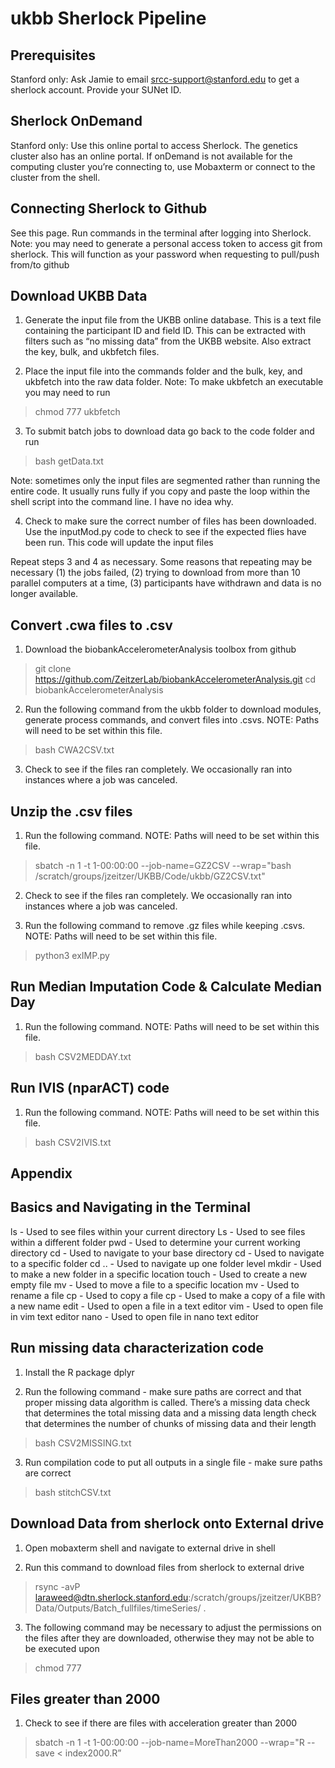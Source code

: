 # ukbb Sherlock Pipeline

## Prerequisites
Stanford only: Ask Jamie to email srcc-support@stanford.edu to get a sherlock account. Provide your SUNet ID. 

## Sherlock OnDemand
Stanford only: Use this online portal to access Sherlock. The genetics cluster also has an online portal. If onDemand is not available for the computing cluster you’re connecting to, use Mobaxterm or connect to the cluster from the shell.

## Connecting Sherlock to Github
See this page. Run commands in the terminal after logging into Sherlock. Note: you may need to generate a personal access token to access git from sherlock. This will function as your password when requesting to pull/push from/to github

## Download UKBB Data
 1. Generate the input file from the UKBB online database. This is a text file containing the participant ID and field ID. This can be extracted with filters such as “no missing data” from the UKBB website. Also extract the key, bulk, and ukbfetch files.

 2. Place the input file into the commands folder and the bulk, key, and ukbfetch into the raw data folder. Note: To make ukbfetch an executable you may need to run

> chmod 777 ukbfetch  

 3. To submit batch jobs to download data go back to the code folder and run 

> bash getData.txt 

Note: sometimes only the input files are segmented rather than running the entire code. It usually runs fully if you copy and paste the loop within the shell script into the command line. I have no idea why. 

 4. Check to make sure the correct number of files has been downloaded. Use the inputMod.py code to check to see if the expected flies have been run. This code will update the input files

Repeat steps 3 and 4 as necessary. Some reasons that repeating may be necessary (1) the jobs failed, (2) trying to download from more than 10 parallel computers at a time, (3) participants have withdrawn and data is no longer available.  

## Convert .cwa files to .csv
 1. Download the biobankAccelerometerAnalysis toolbox from github

> git clone https://github.com/ZeitzerLab/biobankAccelerometerAnalysis.git 
> cd biobankAccelerometerAnalysis

 2. Run the following command from the ukbb folder to download modules, generate process commands, and convert files into .csvs. NOTE: Paths will need to be set within this file.

> bash CWA2CSV.txt 

 3. Check to see if the files ran completely. We occasionally ran into instances where a job was canceled.

## Unzip the .csv files
 1. Run the following command. NOTE: Paths will need to be set within this file.

> sbatch -n 1 -t 1-00:00:00 --job-name=GZ2CSV --wrap="bash /scratch/groups/jzeitzer/UKBB/Code/ukbb/GZ2CSV.txt"

 2. Check to see if the files ran completely. We occasionally ran into instances where a job was canceled.

 3. Run the following command to remove .gz files while keeping .csvs. NOTE: Paths will need to be set within this file.

> python3 exIMP.py

## Run Median Imputation Code & Calculate Median Day
 1. Run the following command. NOTE: Paths will need to be set within this file.

> bash CSV2MEDDAY.txt 

## Run IVIS (nparACT) code
 1. Run the following command. NOTE: Paths will need to be set within this file.

> bash CSV2IVIS.txt 

## Appendix
## Basics and Navigating in the Terminal
ls - Used to see files within your current directory
Ls <folder> - Used to see files within a different folder
pwd - Used to determine your current working directory
cd - Used to navigate to your base directory
cd <folder> - Used to navigate to a specific folder
cd .. - Used to navigate up one folder level
mkdir <folder> - Used to make a new folder in a specific location
touch <filename>  - Used to create a new empty file
mv <filename> <folder> - Used to move a file to a specific location
mv <filename> <new filename> - Used to rename a file
cp <filename> - Used to copy a file
cp <filename> <new filename> - Used to make a copy of a file with a new name
edit <filename> - Used to open a file in a text editor
vim <filename> - Used to open file in vim text editor
nano <filename> - Used to open file in nano text editor

## Run missing data characterization code
 1. Install the R package dplyr

 2. Run the following command - make sure paths are correct and that proper missing data algorithm is called. There’s a missing data check that determines the total missing data and a missing data length check that determines the number of chunks of missing data and their length 

> bash CSV2MISSING.txt 

 3. Run compilation code to put all outputs in a single file - make sure paths are correct

> bash stitchCSV.txt

## Download Data from sherlock onto External drive
 1. Open mobaxterm shell and navigate to external drive in shell

 2. Run this command to download files from sherlock to external drive

> rsync -avP laraweed@dtn.sherlock.stanford.edu:/scratch/groups/jzeitzer/UKBB?Data/Outputs/Batch_fullfiles/timeSeries/ .

 3. The following command may be necessary to adjust the permissions on the files after they are downloaded, otherwise they may not be able to be executed upon

> chmod 777 <filename>

## Files greater than 2000
 1. Check to see if there are files with acceleration greater than 2000 

> sbatch -n 1 -t 1-00:00:00 --job-name=MoreThan2000 --wrap="R --save < index2000.R”
